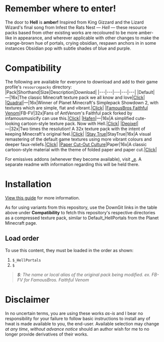 # Remember where to enter!
The door to **Hell** is **amber!** Inspired from King Gizzard and the Lizard Wizard's final song from Infest the Rats Nest — _Hell_ — these resource packs based from other existing works are recoloured to be more amber-like in appearance, and wherever applicable with other changes to make the orange-brown hue of portals, crying obsidian, respawn anchors in in some instances Obsidian pop with subtle shades of blue and purple.

# Compatibility
The following are available for everyone to download and add to their game profile's `resourcepacks` directory:
|Pack|Shorthand|Size|Description|Download|
|---|---|---|---|---|
|Default|—|16x|The classic Minecraft texture pack we all know and love|[Click](https://downgit.github.io/#/home?url=https://github.com/Hebgbs/minecraftMods/tree/master/HellPortals/Default_HellPortals)|
|[Quadral](https://www.planetminecraft.com/texture-pack/ignafs-quadral-resourcepack/)|—|16x|Winner of Planet Minecraft's Simplepack Showdown 2, with textures which are simple, flat and vibrant.|[Click](https://downgit.github.io/#/home?url=https://github.com/Hebgbs/minecraftMods/tree/master/HellPortals/Quadral_HellPortals)|
|[FamousBros Faithful Venom](https://www.planetminecraft.com/texture-pack/famousbros-faithful-venom/)|FB-FV|32x|Fans of AntVenom's Faithful pack forked by infamousmusicify can use this.|[Click](https://downgit.github.io/#/home?url=https://github.com/Hebgbs/minecraftMods/tree/master/HellPortals/FB-FV_HellPortals)|
|[Hafen](https://www.planetminecraft.com/texture-pack/hafen-4052511/)|—|16x|A simplified cute-looking cartoon-style texture pack. Now with Hell.|[Click](https://downgit.github.io/#/home?url=https://github.com/Hebgbs/minecraftMods/tree/master/HellPortals/Hafen_HellPortals)|
|[Depixel](https://www.planetminecraft.com/texture-pack/depixel/)|—|32x|Two times the resolution! A 32x texture pack with the intent of keeping Minecraft's original feel.|[Click](https://downgit.github.io/#/home?url=https://github.com/Hebgbs/minecraftMods/tree/master/HellPortals/Depixel_HellPortals)|
|[Stay True](https://www.planetminecraft.com/texture-pack/stay-true-4447380/)|StayTrue|16x|A visual remastering of the default game textures using more vibrant colours and deeper faux-reliefs.|[Click](https://downgit.github.io/#/home?url=https://github.com/Hebgbs/minecraftMods/tree/master/HellPortals/StayTrue_HellPortals)|
|[Paper Cut-Out Culture](https://www.planetminecraft.com/texture-pack/paper-cut-out-legacy/)|Paper|16x|A classic cartoon-style material with the theme of folded paper and paper cut.|[Click](https://downgit.github.io/#/home?url=https://github.com/Hebgbs/minecraftMods/tree/master/HellPortals/Paper_HellPortals)|

For emissives addons (whenever they become available), visit [_e](https://github.com/Hebgbs/minecraftMods/tree/master/HellPortals/_e). A separate readme with information regarding this will be held there.

# Installation
[View this guide](https://github.com/Hebgbs/minecraftMods/blob/master/howToSave.md) for more information.  

As for using variants from this repository, use the DownGit links in the table above under **Compatibility** to fetch this repository's respective directories as a compressed texture pack, similar to Default_HellPortals from the Planet Minecraft page.

## Load order
To use this content, they must be loaded in the order as shown:
   1. `$_HellPortals`
   2. `$`
> _**$**: The name or local alias of the original pack being modified. ex. FB-FV for FamousBros. Faithful Venom_

# Disclaimer
In no uncertain terms, you are using these works _as-is_ and I bear no responsibility for your failure to follow basic instructions to install any of hwat is made available to you, the end-user. Available selection may change _at any time_, _without advance notice_ should an author wish for me to no longer provide derivatives of their works.
